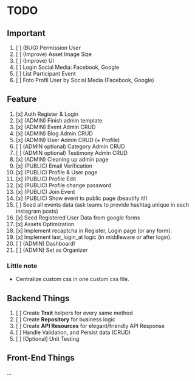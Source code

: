 # TODO

## Important

1. [ ] (BUG) Permission User
2. [ ] (Improve) Asset Image Size
3. [ ] (Improve) UI
4. [ ] Login Social Media: Facebook, Google
5. [ ] List Participant Event
6. [ ] Foto Profil User by Social Media (Facebook, Google)

## Feature

1. [x] Auth Register & Login
2. [x] (ADMIN) Finish admin template
3. [x] (ADMIN) Event Admin CRUD
4. [x] (ADMIN) Blog Admin CRUD
5. [x] (ADMIN) User Admin CRUD (+ Profile)
6. [ ] (ADMIN optional) Category Admin CRUD
7. [ ] (ADMIN optional) Testimony Admin CRUD
8. [x] (ADMIN) Cleaning up admin page
9.  [x] (PUBLIC) Email Verification
10. [x] (PUBLIC) Profile & User page
11. [x] (PUBLIC) Profile Edit
12. [x] (PUBLIC) Profile change password
13. [x] (PUBLIC) Join Event
14. [x] (PUBLIC) Show event to public page (beautify it!)
15. [ ] Seed all events data (ask teams to provide hashtag unique in each instagram posts)
16. [x] Seed Registered User Data from google forms
17. [x] Assets Optimization
18. [x] Implement recaptcha in Register, Login page (or any form).
19. [x] Implement last_login_at logic (in middleware or after login).
20. [ ] (ADMIN) Dashboard!
21. [ ] (ADMIN) Set as Organizer


### Little note
- Centralize custom css in one custom css file.


## Backend Things

1. [ ] Create **Trait** helpers for every same method
2. [ ] Create **Repository** for business logic
3. [ ] Create **API Resources** for elegant/friendly API Response
4. [ ] Handle Validation, and Persist data (CRUD)
5. [ ] [Optional] Unit Testing

## Front-End Things

...